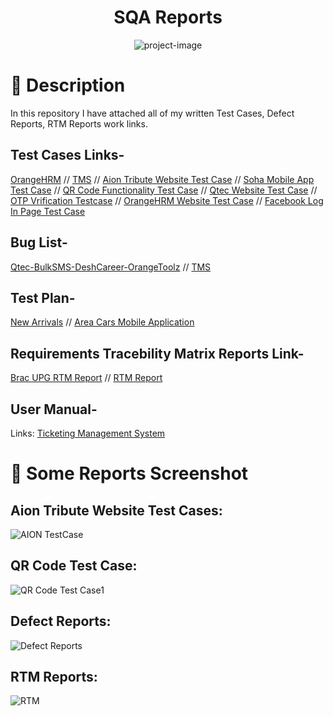 <h1 id="title" align="center">SQA Reports</h1>


<p align="center"><img src="https://socialify.git.ci/shantokumarsaha123/SQAReports-TestCases-RTM-DefectList/image?language=1&amp;name=1&amp;owner=1&amp;stargazers=1&amp;theme=Light" alt="project-image"></p>

# 📝 Description 
In this repository I have attached all of my written Test Cases, Defect Reports, RTM Reports work links.

## Test Cases Links-

[OrangeHRM](https://docs.google.com/spreadsheets/d/1OjAHiQ-w-0d2x-kNbzBYY2mrcRGnR9cGVRoBj19smLk/edit?usp=sharing) //
[TMS](https://docs.google.com/spreadsheets/d/1cACBm7frzfvjbsbW5-Ew9ILSQKBEY4Ay/edit?usp=sharing&ouid=114719976392825278555&rtpof=true&sd=true) //
[Aion Tribute Website Test Case](https://docs.google.com/spreadsheets/d/1iCeCMpGmYNfzVuoewE8cBRSDacS0XC9oykBJqgZdUco/edit?usp=sharing) //
[Soha Mobile App Test Case](https://docs.google.com/spreadsheets/d/1aldj-pGFP68uc8ndS38fDNMZ21yGhkYWZAIT3OB0Fao/edit?usp=sharing) //
[QR Code Functionality Test Case](https://docs.google.com/spreadsheets/d/1FVF19TfNT230P-zU4qKlENSsob0I3Es5kBb4zzk4Tyc/edit?usp=sharing) //
[Qtec Website Test Case](https://docs.google.com/spreadsheets/d/1RrLT4BTvanfGtOK_25T89_1EB5hDOOx_h5152OV18C8/edit#gid=0) //
[OTP Vrification Testcase](https://docs.google.com/spreadsheets/d/1Unb0wFXv61gaNlhlRyzlD5TDUz_dgrCde8ygo_xtbV0/edit?usp=sharing) //
[OrangeHRM Website Test Case](https://docs.google.com/spreadsheets/d/1OjAHiQ-w-0d2x-kNbzBYY2mrcRGnR9cGVRoBj19smLk/edit#gid=1160708872) //
[Facebook Log In Page Test Case](https://docs.google.com/spreadsheets/d/1URfBBwbH9_B0YCa_Y5bHfJTbUY-MJ2BfBXBVSo0qdzA/edit#gid=0)

## Bug List-


[Qtec-BulkSMS-DeshCareer-OrangeToolz](https://docs.google.com/spreadsheets/d/1GdzB8_Gt843HReK51oMohKEY_uZT_Ka186NfZYzsE2Q/edit?usp=sharing) //
[TMS](https://docs.google.com/document/d/1T408qtl1sOwWSHJ4VOVZhZDzz9Um-Q0J/edit?usp=sharing&ouid=114719976392825278555&rtpof=true&sd=true)

 ## Test Plan-
 
 [New Arrivals](https://docs.google.com/document/d/1ZhwiGx5s1a2bQiNnaG5OIBRe0CzMOsOy/edit?usp=sharing&ouid=114719976392825278555&rtpof=true&sd=true) //
 [Area Cars Mobile Application](https://drive.google.com/file/d/19M6hj2dQmbFLOWMKXLIRsU0HJTGcN3bI/view)

 
## Requirements Tracebility Matrix Reports Link-

[Brac UPG RTM Report](https://docs.google.com/spreadsheets/d/1lZrnwKj5oufE7r3pCX8SFWlrEqwZLBG9_tCtUFJ9hiE/edit?usp=sharing) //
[RTM Report](https://docs.google.com/spreadsheets/d/1JpRjTEPo75pMSrxjq9n1DiW2_EELjkxGXcRTplrwIg8/edit#gid=0)


## User Manual-

Links: [Ticketing Management System](https://docs.google.com/document/d/1TJhsYyDx_5okzvPkTFNMwZh4x6vjRwLW/edit?usp=sharing&ouid=114719976392825278555&rtpof=true&sd=true)


# 🧐 Some Reports Screenshot

## Aion Tribute Website Test Cases:

![AION TestCase](https://github.com/shantokumarsaha123/SQA-TestCases-RTM-DefectReports-Works/assets/122052172/a6cfcd58-9970-488a-ab6c-26e25dc6a2dd)

## QR Code Test Case:

![QR Code Test Case1](https://github.com/shantokumarsaha123/SQA-TestCases-RTM-DefectReports-Works/assets/122052172/32059ac7-ac08-4c1f-b52c-48f4b95a1311)


## Defect Reports:

![Defect Reports](https://github.com/shantokumarsaha123/SQA-TestCases-RTM-DefectReports-Works/assets/122052172/30ae337b-2cbd-4d44-ac00-3fb6107569c7)

## RTM Reports:

![RTM](https://github.com/shantokumarsaha123/SQA-TestCases-RTM-DefectReports-Works/assets/122052172/a8b4e06f-edbc-4e4b-b855-c2e42b9b048d)


